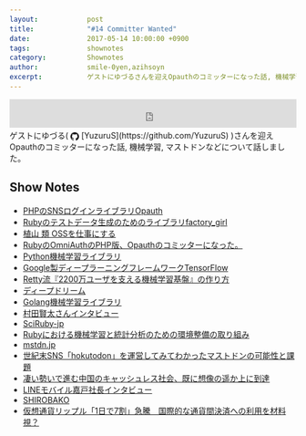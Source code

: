 ```yaml
---
layout:            post
title:             "#14 Committer Wanted"
date:              2017-05-14 10:00:00 +0900
tags:              shownotes
category:          Shownotes
author:            smile-0yen,azihsoyn
excerpt:           ゲストにゆづるさんを迎えOpauthのコミッターになった話, 機械学習, マストドンなどについて話しました。
---
```

<iframe width="100%" height="50" scrolling="no" frameborder="no" src="https://w.soundcloud.com/player/?url=https%3A//api.soundcloud.com/tracks/322499415&amp;auto_play=false&amp;hide_related=false&amp;show_user=true&amp;show_reposts=false&amp;visual=false&amp;show_artwork=false&amp;default_height=75"></iframe>
ゲストにゆづる(
<img title="github" alt="github" src="../assets/GitHub-Mark.png" height="15" width="15" align="absmiddle"/> [YuzuruS](https://github.com/YuzuruS)
)さんを迎えOpauthのコミッターになった話, 機械学習, マストドンなどについて話しました。

## Show Notes
- [PHPのSNSログインライブラリOpauth](http://www.opauth.org/)
- [Rubyのテストデータ生成のためのライブラリfactory_girl](https://github.com/thoughtbot/factory_girl)
- [植山 類 OSSを仕事にする](https://www.facebook.com/rui.ueyama/posts/10154196161113606)
- [RubyのOmniAuthのPHP版、Opauthのコミッターになった。](http://yuzurus.hatenablog.jp/entry/opauth-committer)
- [Python機械学習ライブラリ](http://scikit-learn.org/)
- [Google製ディープラーニングフレームワークTensorFlow](https://www.tensorflow.org/)
- [Retty流『2200万ユーザを支える機械学習基盤』の作り方](http://qiita.com/taru0216/items/dda1f9f11397f811e98a)
- [ディープドリーム](https://deepdreamgenerator.com/)
- [Golang機械学習ライブラリ](https://github.com/sjwhitworth/golearn)
- [村田賢太さんインタビュー](http://regional.rubykaigi.org/tokyo11/interview/mrkn/)
- [SciRuby-jp](https://groups.google.com/forum/#!forum/sciruby-jp)
- [Rubyにおける機械学習と統計分析のための環境整備の取り組み](https://speakerdeck.com/mrkn/rubyniokeruji-jie-xue-xi-totong-ji-fen-xi-falsetamefalsehuan-jing-zheng-bei-falsequ-rizu-mi)
- [mstdn.jp](https://mstdn.jp)
- [世紀末SNS「hokutodon」を運営してみてわかったマストドンの可能性と課題](http://knowledge.sakura.ad.jp/other/8752/)
- [凄い勢いで進む中国のキャッシュレス社会、既に想像の遥か上に到達](http://kabumatome.doorblog.jp/archives/65890870.html)
- [LINEモバイル嘉戸社長インタビュー](http://k-tai.watch.impress.co.jp/docs/interview/1049759.html)
- [SHIROBAKO](http://shirobako-anime.com/)
- [仮想通貨リップル「1日で7割」急騰　国際的な通貨間決済への利用を材料視？](https://zuuonline.com/archives/151139)
